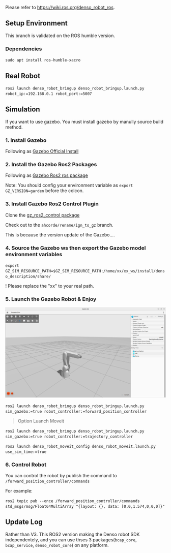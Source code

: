 Please refer to https://wiki.ros.org/denso_robot_ros.

## Setup Environment

This branch is validated on the ROS humble version.

### Dependencies
`sudo apt install ros-humble-xacro`


## Real Robot
`ros2 launch denso_robot_bringup denso_robot_bringup.launch.py robot_ip:=192.168.0.1 robot_port:=5007`

## Simulation

If you want to use gazebo. You must install gazebo by manully source build method. 
### 1. Install Gazebo
Following as [Gazebo Official Install](https://gazebosim.org/docs/garden/install_ubuntu_src)

### 2. Install the Gazebo Ros2 Packages
Following as [Gazebo Ros2 ros package](https://github.com/gazebosim/ros_gz/tree/ros2#from-source)

Note: You should config your environment variable as `export GZ_VERSION=garden` before the colcon.

### 3. Install Gazebo Ros2 Control Plugin
Clone the [gz_ros2_control package](https://github.com/ros-controls/gz_ros2_control)

Check out to the `ahcorde/rename/ign_to_gz` branch.

This is because the version update of the Gazebo....

### 4. Source the Gazebo ws then export the Gazebo model environment variables
`export GZ_SIM_RESOURCE_PATH=$GZ_SIM_RESOURCE_PATH:/home/xx/xx_ws/install/denso_description/share/`

! Please replace the "xx" to your real path.

### 5. Launch the Gazebo Robot & Enjoy

![Gazebo](./docs/gazebo.png)

`ros2 launch denso_robot_bringup denso_robot_bringup.launch.py sim_gazebo:=true robot_controller:=forward_position_controller`

> Option Luanch Moveit

`ros2 launch denso_robot_bringup denso_robot_bringup.launch.py sim_gazebo:=true robot_controller:=trajectory_controller`

`ros2 launch denso_robot_moveit_config denso_robot_moveit.launch.py use_sim_time:=true`

### 6. Control Robot
You can control the robot by publish the command to `/forward_position_controller/commands`

For example:

`ros2 topic pub --once /forward_position_controller/commands std_msgs/msg/Float64MultiArray "{layout: {}, data: [0,0,1.574,0,0,0]}"`

## Update Log

Rather than V3. This ROS2 version making the Denso robot SDK independentely, and you can use thses 3 packages(`bcap_core`, `bcap_service`, `denso_robot_core`) on any platform.
